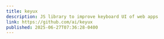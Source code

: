 ```yaml
---
title: keyux
description: JS library to improve keyboard UI of web apps
link: https://github.com/ai/keyux
published: 2025-06-27T07:36:28-0400
---
```

